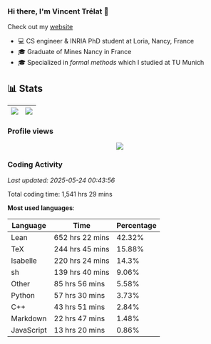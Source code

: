 ### Hi there, I'm Vincent Trélat 👋

Check out my [website](https://vtrelat.github.io)

-   💻 CS engineer & INRIA PhD student at Loria, Nancy, France
-   🎓 Graduate of Mines Nancy in France
-   🎓 Specialized in _formal methods_ which I studied at TU Munich

## 📊 **Stats**

| <img align="center" src="https://readme-stats.clckblog.space/api?username=VTrelat&show_icons=true&include_all_commits=true&theme=tokyonight&hide_border=true" /> | <img align="center" src="https://readme-stats.clckblog.space/api/top-langs/?username=VTrelat&layout=compact&theme=tokyonight&hide_border=true" /> |
| ---------------------------------------------------------------------------------------------------------------------------------------------------------------- | ------------------------------------------------------------------------------------------------------------------------------------------------- |

### Profile views

<p align="center">
 <img src="https://profile-counter.glitch.me/VTrelat/count.svg" />
</p>

<!--automations-->
### Coding Activity
_Last updated: 2025-05-24 00:43:56_

Total coding time: 1,541 hrs 29 mins

**Most used languages**:

| Language | Time | Percentage |
| ------------- | ------------- | ------------- |
| Lean | 652 hrs 22 mins | 42.32% |
| TeX | 244 hrs 45 mins | 15.88% |
| Isabelle | 220 hrs 24 mins | 14.3% |
| sh | 139 hrs 40 mins | 9.06% |
| Other | 85 hrs 56 mins | 5.58% |
| Python | 57 hrs 30 mins | 3.73% |
| C++ | 43 hrs 51 mins | 2.84% |
| Markdown | 22 hrs 47 mins | 1.48% |
| JavaScript | 13 hrs 20 mins | 0.86% |

